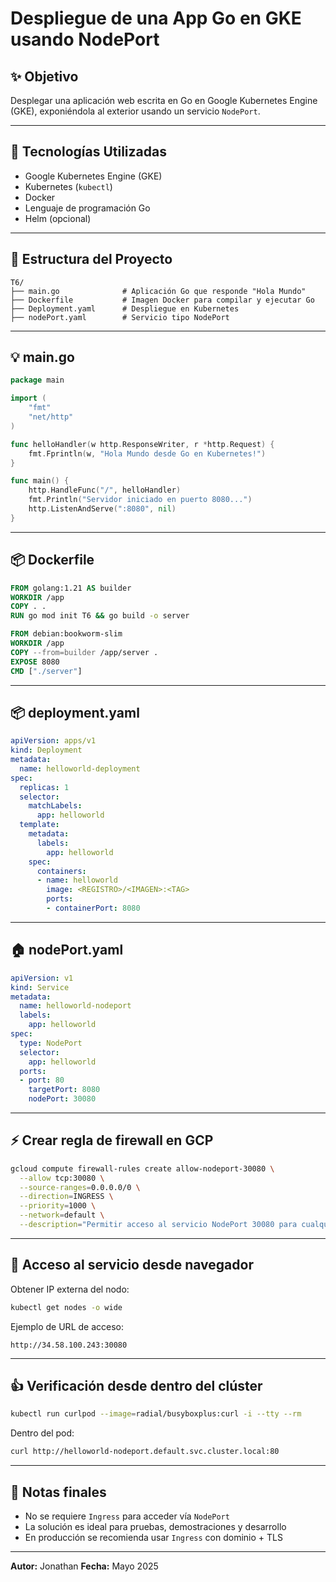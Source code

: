 # Despliegue de una App Go en GKE usando NodePort

## ✨ Objetivo

Desplegar una aplicación web escrita en Go en Google Kubernetes Engine (GKE), exponiéndola al exterior usando un servicio `NodePort`.

---

## 🔧 Tecnologías Utilizadas

* Google Kubernetes Engine (GKE)
* Kubernetes (`kubectl`)
* Docker
* Lenguaje de programación Go
* Helm (opcional)

---

## 📂 Estructura del Proyecto

```
T6/
├── main.go              # Aplicación Go que responde "Hola Mundo"
├── Dockerfile           # Imagen Docker para compilar y ejecutar Go
├── Deployment.yaml      # Despliegue en Kubernetes
├── nodePort.yaml        # Servicio tipo NodePort
```

---

## 💡 main.go

```go
package main

import (
    "fmt"
    "net/http"
)

func helloHandler(w http.ResponseWriter, r *http.Request) {
    fmt.Fprintln(w, "Hola Mundo desde Go en Kubernetes!")
}

func main() {
    http.HandleFunc("/", helloHandler)
    fmt.Println("Servidor iniciado en puerto 8080...")
    http.ListenAndServe(":8080", nil)
}
```

---

## 📦 Dockerfile

```Dockerfile
FROM golang:1.21 AS builder
WORKDIR /app
COPY . .
RUN go mod init T6 && go build -o server

FROM debian:bookworm-slim
WORKDIR /app
COPY --from=builder /app/server .
EXPOSE 8080
CMD ["./server"]
```

---

## 📦 deployment.yaml

```yaml
apiVersion: apps/v1
kind: Deployment
metadata:
  name: helloworld-deployment
spec:
  replicas: 1
  selector:
    matchLabels:
      app: helloworld
  template:
    metadata:
      labels:
        app: helloworld
    spec:
      containers:
      - name: helloworld
        image: <REGISTRO>/<IMAGEN>:<TAG>
        ports:
        - containerPort: 8080
```

---

## 🏠 nodePort.yaml

```yaml
apiVersion: v1
kind: Service
metadata:
  name: helloworld-nodeport
  labels:
    app: helloworld
spec:
  type: NodePort
  selector:
    app: helloworld
  ports:
  - port: 80
    targetPort: 8080
    nodePort: 30080
```

---

## ⚡ Crear regla de firewall en GCP

```bash
gcloud compute firewall-rules create allow-nodeport-30080 \
  --allow tcp:30080 \
  --source-ranges=0.0.0.0/0 \
  --direction=INGRESS \
  --priority=1000 \
  --network=default \
  --description="Permitir acceso al servicio NodePort 30080 para cualquier IP"
```

---

## 🚀 Acceso al servicio desde navegador

Obtener IP externa del nodo:

```bash
kubectl get nodes -o wide
```

Ejemplo de URL de acceso:

```
http://34.58.100.243:30080
```

---

## 👍 Verificación desde dentro del clúster

```bash
kubectl run curlpod --image=radial/busyboxplus:curl -i --tty --rm
```

Dentro del pod:

```sh
curl http://helloworld-nodeport.default.svc.cluster.local:80
```

---

## 📅 Notas finales

* No se requiere `Ingress` para acceder vía `NodePort`
* La solución es ideal para pruebas, demostraciones y desarrollo
* En producción se recomienda usar `Ingress` con dominio + TLS

---

**Autor:** Jonathan
**Fecha:** Mayo 2025
